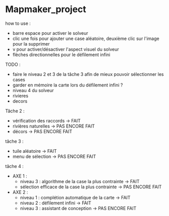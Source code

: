 # Mapmaker_project

how to use :
- barre espace pour activer le solveur 
- clic une fois pour ajouter une case aléatoire, deuxième clic sur l'image pour la supprimer
- v pour activer/désactiver l'aspect visuel du solveur
- flèches directionnelles pour le défilement infini
  
TODO : 
- faire le niveau 2 et 3 de la tâche 3 afin de mieux pouvoir sélectionner les cases
- garder en mémoire la carte lors du défilement infini ?
- niveau 4 du solveur
- rivieres
- decors


Tâche 2 :
- vérification des raccords -> FAIT
- rivières naturelles -> PAS ENCORE FAIT
- décors ->  PAS ENCORE FAIT

tâche 3 :
  - tuile aléatoire -> FAIT
  - menu de sélection -> PAS ENCORE FAIT
 
tâche 4 :

 - AXE 1 :
    - niveau 3 : algorithme de la case la plus contrainte -> FAIT 
    - sélection efficace de la case la plus contrainte -> PAS ENCORE FAIT 
-  AXE 2 :
    - niveau 1 : complétion automatique de la carte -> FAIT
    - niveau 2 : défilement infini -> FAIT 
    - niveau 3 : assistant de conception -> PAS ENCORE FAIT 
